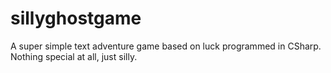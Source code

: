# sillyghostgame

A super simple text adventure game based on luck programmed in CSharp.
Nothing special at all, just silly.
